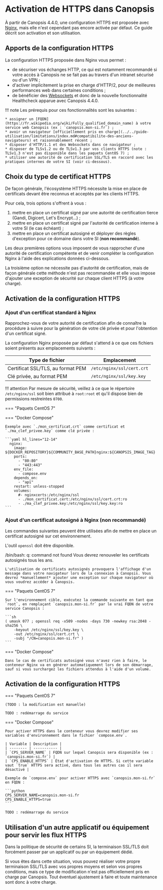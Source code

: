 # Activation de HTTPS dans Canopsis

À partir de Canopsis 4.4.0, une configuration HTTPS est proposée avec [Nginx](../administration-avancee/configuration-services/reverse-proxy-nginx.md), mais elle n'est cependant pas encore activée par défaut. Ce guide décrit son activation et son utilisation.

## Apports de la configuration HTTPS

La configuration HTTPS proposée dans Nginx vous permet :

* de sécuriser vos échanges HTTP, ce qui est notamment recommandé si votre accès à Canopsis ne se fait pas au travers d'un intranet sécurisé ou d'un VPN ;
* d'activer implicitement la prise en charge d'HTTP/2, pour de meilleures performances web dans certaines conditions ;
* de bénéficier des [Websockets](https://developer.mozilla.org/fr/docs/Web/API/WebSockets_API) et donc de la nouvelle fonctionnalité Healthcheck apparue avec Canopsis 4.4.0.

!!! note
    Les prérequis pour ces fonctionnalités sont les suivantes :

    * assigner un [FQDN](https://fr.wikipedia.org/wiki/Fully_qualified_domain_name) à votre service web Canopsis (ex : `canopsis.mon-si.fr`) ;
    * avoir un navigateur [officiellement pris en charge](../../guide-utilisation/limitations/index.md#compatibilite-des-anciens-navigateurs) et raisonnablement récent ;
    * disposer d'HTTP/1.1 et des Websockets dans ce navigateur ;
    * disposer de TLSv1.2 ou de TLSv1.3 par vos clients HTTPS (note : TLSv1.3 n'est pas disponible dans les paquets CentOS 7) ;
    * utiliser une autorité de certification SSL/TLS en raccord avec les pratiques internes de votre SI (voir ci-dessous).

## Choix du type de certificat HTTPS

De façon générale, l'écosystème HTTPS nécessite la mise en place de certificats devant être reconnus et acceptés par les clients HTTPS.

Pour cela, trois options s'offrent à vous :

1. mettre en place un certificat signé par une autorité de certification tierce (Gandi, Digicert, Let's Encrypt…) ;
2. mettre en place un certificat signé par l'autorité de certification interne à votre SI (le cas échéant) ;
3. mettre en place un certificat autosigné et déployer des règles d'exception pour ce domaine dans votre SI (**non recommandé**).

Les deux premières options vous imposent de vous rapprocher d'une autorité de certification compétente et de venir compléter la configuration Nginx à l'aide des explications données ci-dessous.

La troisième option ne nécessite pas d'autorité de certification, mais de façon générale cette méthode n'est pas recommandée et elle vous impose d'ajouter une exception de sécurité sur chaque client HTTPS (à votre charge).

## Activation de la configuration HTTPS

### Ajout d'un certificat standard à Nginx

Rapprochez-vous de votre autorité de certification afin de connaître la procédure à suivre pour la génération de votre clé privée et pour l'obtention d'un certificat signé.

La configuration Nginx proposée par défaut s'attend à ce que ces fichiers soient présents aux emplacements suivants :

| Type de fichier | Emplacement |
| --------------- | ----------- |
| Certificat SSL/TLS, au format PEM | `/etc/nginx/ssl/cert.crt` |
| Clé privée, au format PEM | `/etc/nginx/ssl/key.key` |

!!! attention
    Par mesure de sécurité, veillez à ce que le répertoire `/etc/nginx/ssl` soit bien attribué à `root:root` et qu'il dispose bien de permissions restreintes `0700`.

=== "Paquets CentOS 7"

=== "Docker Compose"

    Exemple avec `./mon_certificat.crt` comme certificat et `./ma_clef_privee.key` comme clé privée :

    ```yaml hl_lines="12-14"
      nginx:
        image: ${DOCKER_REPOSITORY}${COMMUNITY_BASE_PATH}nginx:${CANOPSIS_IMAGE_TAG}
        ports:
          - "80:80"
          - "443:443"
        env_file:
          - compose.env
        depends_on:
          - "api"
        restart: unless-stopped
        volumes:
          #- nginxcerts:/etc/nginx/ssl
          - ./mon_certificat.cert:/etc/nginx/ssl/cert.crt:ro
          - ./ma_clef_privee.key:/etc/nginx/ssl/key.key:ro
    ```

### Ajout d'un certificat autosigné à Nginx (non recommandé)

Les commandes suivantes peuvent être utilisées afin de mettre en place un certificat autosigné sur cet environnement.

L'outil `openssl` doit être disponible.

/bin/bash: q: command not found
    Vous devrez renouveler les certificats autosignés tous les ans.

    L'utilisation de certificats autosignés provoquera l'affichage d'un message dans votre navigateur lors de la connexion à Canopsis. Vous devrez *manuellement* ajouter une exception sur chaque navigateur où vous voudrez accéder à Canopsis.

=== "Paquets CentOS 7"

    Sur l'environnement cible, exécutez la commande suivante en tant que `root`, en remplaçant `canopsis.mon-si.fr` par le vrai FQDN de votre service Canopsis :

    ```sh
    ( umask 077 ; openssl req -x509 -nodes -days 730 -newkey rsa:2048 -sha256 \
        -keyout /etc/nginx/ssl/key.key \
        -out /etc/nginx/ssl/cert.crt \
        -subj "/CN=canopsis.mon-si.fr" )
    ```

=== "Docker Compose"

    Dans le cas de certificats autosigné vous n'avez rien à faire, le conteneur Nginx va en générer automatiquement lors de son démarrage, sauf si vous surchargez les fichiers attendus à l'aide d'un volume.

## Activation de la configuration HTTPS

=== "Paquets CentOS 7"

    (TODO : la modification est manuelle)

    TODO : redémarrage du service

=== "Docker Compose"

    Pour activer HTTPS dans le conteneur vous devrez modifier ses variables d'environnement dans le fichier `compose.env`.

    | Variable | Description |
    | -------- | ----------- |
    | `CPS_SERVER_NAME` | FQDN sur lequel Canopsis sera disponible (ex : `canopsis.mon-si.fr`) |
    | `CPS_ENABLE_HTTPS` | État d'activation de HTTPS. Si cette variable vaut `true` HTTPS sera activé, dans tous les autres cas il sera désactivé |

    Exemple de `compose.env` pour activer HTTPS avec `canopsis.mon-si.fr` en FQDN :

    ```python
    CPS_SERVER_NAME=canopsis.mon-si.fr
    CPS_ENABLE_HTTPS=true
    ```

    TODO : redémarrage du service

## Utilisation d'un autre applicatif ou équipement pour servir les flux HTTPS

Dans la politique de sécurité de certains SI, la terminaison SSL/TLS doit forcément passer par un applicatif ou par un équipement dédié.

Si vous êtes dans cette situation, vous pouvez réaliser votre propre terminaison SSL/TLS avec vos propres moyens et selon vos propres conditions, mais ce type de modification n'est pas officiellement pris en charge par Canopsis. Tout éventuel ajustement à faire et toute maintenance sont donc à votre charge.
